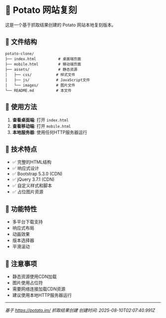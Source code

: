 # 🥔 Potato 网站复刻

这是一个基于抓取结果创建的 Potato 网站本地复刻版本。

## 📁 文件结构

```
potato-clone/
├── index.html          # 桌面端页面
├── mobile.html         # 移动端页面
├── assets/             # 静态资源
│   ├── css/           # 样式文件
│   ├── js/            # JavaScript文件
│   └── images/        # 图片文件
└── README.md          # 本文件
```

## 🚀 使用方法

1. **查看桌面端**: 打开 `index.html`
2. **查看移动端**: 打开 `mobile.html`
3. **本地服务器**: 使用任何HTTP服务器运行

## 🔧 技术特点

- ✅ 完整的HTML结构
- ✅ 响应式设计
- ✅ Bootstrap 5.3.0 (CDN)
- ✅ jQuery 3.7.1 (CDN)
- ✅ 自定义样式和脚本
- ✅ 占位图片资源

## 📱 功能特性

- 多平台下载支持
- 响应式布局
- 动画效果
- 版本选择器
- 平滑滚动

## 🎯 注意事项

- 静态资源使用CDN加载
- 图片使用占位符
- 需要网络连接加载CDN资源
- 建议使用本地HTTP服务器运行

---
*基于 https://potato.im/ 抓取结果创建*
*创建时间: 2025-08-10T02:07:40.991Z*

